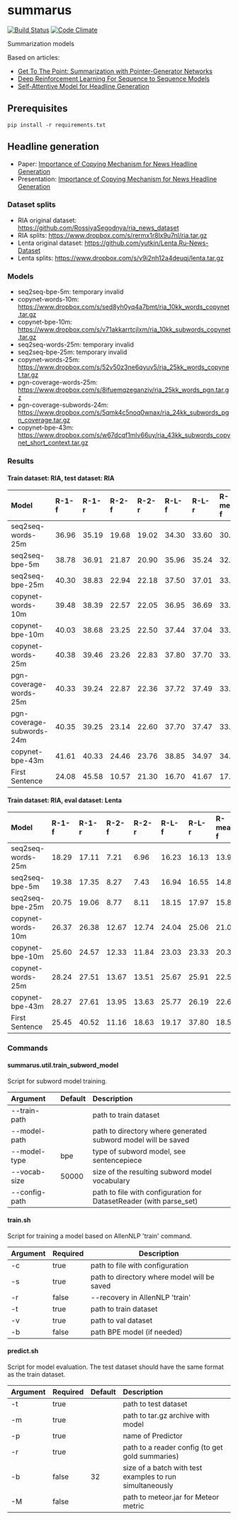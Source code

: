 # summarus

[![Build Status](https://travis-ci.org/IlyaGusev/summarus.svg?branch=master)](https://travis-ci.org/IlyaGusev/summarus)
[![Code Climate](https://codeclimate.com/github/IlyaGusev/summarus/badges/gpa.svg)](https://codeclimate.com/github/IlyaGusev/summarus)

Summarization models

Based on articles:
* [Get To The Point: Summarization with Pointer-Generator Networks](https://arxiv.org/abs/1704.04368)
* [Deep Reinforcement Learning For Sequence to Sequence Models](https://arxiv.org/abs/1805.09461)
* [Self-Attentive Model for Headline Generation](https://arxiv.org/abs/1901.07786)

## Prerequisites
```
pip install -r requirements.txt
```

## Headline generation

* Paper: [Importance of Copying Mechanism for News Headline Generation](http://www.dialog-21.ru/media/4599/gusevio-152.pdf)
* Presentation: [Importance of Copying Mechanism for News Headline Generation](https://www.dropbox.com/s/agtvl3umlc6vci5/ICMNHG-Presentation.pdf)

### Dataset splits
* RIA original dataset: https://github.com/RossiyaSegodnya/ria_news_dataset
* RIA splits: https://www.dropbox.com/s/rermx1r8lx9u7nl/ria.tar.gz
* Lenta original dataset: https://github.com/yutkin/Lenta.Ru-News-Dataset
* Lenta splits: https://www.dropbox.com/s/v9i2nh12a4deuqj/lenta.tar.gz

### Models
* seq2seq-bpe-5m: temporary invalid
* copynet-words-10m: https://www.dropbox.com/s/sed8yh0yq4a7bmt/ria_10kk_words_copynet.tar.gz
* copynet-bpe-10m: https://www.dropbox.com/s/v71akkarrtcjlxm/ria_10kk_subwords_copynet.tar.gz
* seq2seq-words-25m: temporary invalid
* seq2seq-bpe-25m: temporary invalid
* copynet-words-25m: https://www.dropbox.com/s/52v50z3ne6qyuv5/ria_25kk_words_copynet.tar.gz
* pgn-coverage-words-25m: https://www.dropbox.com/s/8ifuemqzeganziv/ria_25kk_words_pgn.tar.gz
* pgn-coverage-subwords-24m: https://www.dropbox.com/s/5qmk4c5noq0wnax/ria_24kk_subwords_pgn_coverage.tar.gz
* copynet-bpe-43m: https://www.dropbox.com/s/w67dcqf1mlv66uy/ria_43kk_subwords_copynet_short_context.tar.gz

### Results

#### Train dataset: RIA, test dataset: RIA

| Model                     | R-1-f | R-1-r | R-2-f | R-2-r | R-L-f | R-L-r | R-mean-f | BLEU  |
|:--------------------------|:------|:------|:------|:------|:------|:------|:---------|:------|
| seq2seq-words-25m         | 36.96 | 35.19 | 19.68 | 19.02 | 34.30 | 33.60 | 30.31    | 44.69 |
| seq2seq-bpe-5m            | 38.78 | 36.91 | 21.87 | 20.90 | 35.96 | 35.24 | 32.20    | 49.77 |
| seq2seq-bpe-25m           | 40.30 | 38.83 | 22.94 | 22.18 | 37.50 | 37.01 | 33.58    | 51.66 |
| copynet-words-10m         | 39.48 | 38.39 | 22.57 | 22.05 | 36.95 | 36.69 | 33.00    | 51.99 |
| copynet-bpe-10m           | 40.03 | 38.68 | 23.25 | 22.50 | 37.44 | 37.04 | 33.57    | 52.57 |
| copynet-words-25m         | 40.38 | 39.46 | 23.26 | 22.83 | 37.80 | 37.70 | 33.81    | 52.99 |
| pgn-coverage-words-25m    | 40.33 | 39.24 | 22.87 | 22.36 | 37.72 | 37.49 | 33.64    | 51.48 |
| pgn-coverage-subwords-24m | 40.35 | 39.25 | 23.14 | 22.60 | 37.70 | 37.47 | 33.73    | 52.61 |
| copynet-bpe-43m           | 41.61 | 40.33 | 24.46 | 23.76 | 38.85 | 34.97 | 34.97    | 53.80 |
| First Sentence            | 24.08 | 45.58 | 10.57 | 21.30 | 16.70 | 41.67 | 17.12    | -     |

#### Train dataset: RIA, eval dataset: Lenta

| Model             | R-1-f | R-1-r | R-2-f | R-2-r | R-L-f | R-L-r | R-mean-f | BLEU  |
|:------------------|:------|:------|:------|:------|:------|:------|:---------|:------|
| seq2seq-words-25m | 18.29 | 17.11 | 7.21  | 6.96  | 16.23 | 16.13 | 13.91    | 23.35 |
| seq2seq-bpe-5m    | 19.38 | 17.35 | 8.27  | 7.43  | 16.94 | 16.55 | 14.86    | 25.14 |
| seq2seq-bpe-25m   | 20.75 | 19.06 | 8.77  | 8.11  | 18.15 | 17.97 | 15.89    | 28.21 |
| copynet-words-10m | 26.37 | 26.38 | 12.67 | 12.74 | 24.04 | 25.06 | 21.02    | 38.36 |
| copynet-bpe-10m   | 25.60 | 24.57 | 12.33 | 11.84 | 23.03 | 23.33 | 20.32    | 36.13 |
| copynet-words-25m | 28.24 | 27.51 | 13.67 | 13.51 | 25.67 | 25.91 | 22.53    | 40.13 |
| copynet-bpe-43m   | 28.27 | 27.61 | 13.95 | 13.63 | 25.77 | 26.19 | 22.66    | 40.44 |
| First Sentence    | 25.45 | 40.52 | 11.16 | 18.63 | 19.17 | 37.80 | 18.59    | 25.45 |

### Commands

#### summarus.util.train_subword_model

Script for subword model training.

| Argument          | Default | Description                                                        |
|:------------------|:--------|:-------------------------------------------------------------------|
| --train-path      |         | path to train dataset                                              |
| --model-path      |         | path to directory where generated subword model will be saved      |
| --model-type      | bpe     | type of subword model, see sentencepiece                           |
| --vocab-size      | 50000   | size of the resulting subword model vocabulary                     |
| --config-path     |         | path to file with configuration for DatasetReader (with parse_set) |

#### train.sh

Script for training a model based on AllenNLP 'train' command.

| Argument | Required | Description                                      |
|:---------|:---------|--------------------------------------------------|
| -c       | true     | path to file with configuration                  |
| -s       | true     | path to directory where model will be saved      |
| -r       | false    | --recovery in AllenNLP 'train'                   |
| -t       | true     | path to train dataset                            |
| -v       | true     | path to val dataset                              |
| -b       | false    | path BPE model (if needed)                       |

#### predict.sh

Script for model evaluation. The test dataset should have the same format as the train dataset.

| Argument | Required | Default | Description                                               |
|:---------|:---------|:--------|:----------------------------------------------------------|
| -t       | true     |         | path to test dataset                                      |
| -m       | true     |         | path to tar.gz archive with model                         |
| -p       | true     |         | name of Predictor                                         |
| -r       | true     |         | path to a reader config (to get gold summaries)           |
| -b       | false    | 32      | size of a batch with test examples to run simultaneously  |
| -M       | false    |         | path to meteor.jar for Meteor metric                      |
